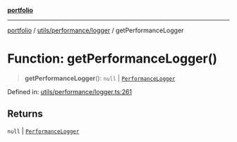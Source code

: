 [**portfolio**](../../../../README.md)

***

[portfolio](../../../../modules.md) / [utils/performance/logger](../README.md) / getPerformanceLogger

# Function: getPerformanceLogger()

> **getPerformanceLogger**(): `null` \| [`PerformanceLogger`](../classes/PerformanceLogger.md)

Defined in: [utils/performance/logger.ts:261](https://github.com/tnorlund/Portfolio/blob/48f1609a0d582c1e2af709d688e3e37b06cdaa4a/portfolio/utils/performance/logger.ts#L261)

## Returns

`null` \| [`PerformanceLogger`](../classes/PerformanceLogger.md)
